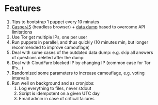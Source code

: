 # Features

1.  Tips to bootstrap 1 puppet every 10 minutes
1.  [CasperJS](https://github.com/n1k0/casperjs) (headless browser) + [data dump](https://archive.org/details/stackexchange) based to overcome API limitations
1.  Use Tor get multiple IPs, one per user
1.  Run puppets in parallel, and thus quickly (10 minutes min, but longer recommended to improve camouflage)
1.  Deal with some cases of the outdated data dump: e.g. skip all answers of questions deleted after the dump
1.  Deal with CloudFare blocked IP by changing IP (common case for Tor IPs...)
1.  Randomized some parameters to increase camouflage, e.g. voting intervals
1.  Run well on background and as cronjobs:
    1.  Log everything to files, never stdout
    1.  Script is idempotent on a given UTC day
    1.  Email admin in case of critical failures

